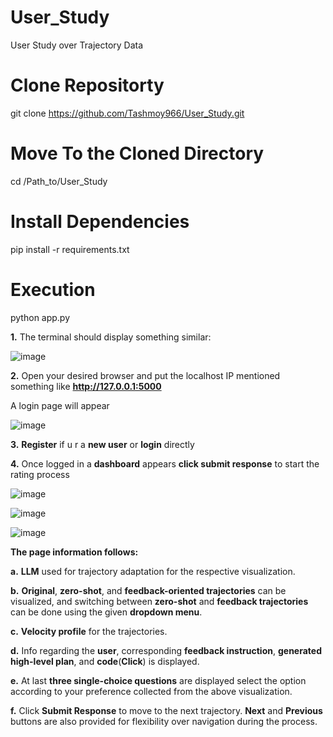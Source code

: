 # User_Study
User Study over Trajectory Data

# Clone Repositorty 
git clone https://github.com/Tashmoy966/User_Study.git

# Move To the Cloned Directory
cd /Path_to/User_Study

# Install Dependencies
pip install -r requirements.txt

# Execution
python app.py

**1.** The terminal should display something similar:

![image](https://github.com/user-attachments/assets/152ae484-32a0-4ba8-9e11-76f6b8e68de5)

**2.** Open your desired browser and put the localhost IP mentioned something like **http://127.0.0.1:5000**

  A login page will appear

  ![image](https://github.com/user-attachments/assets/98d9e278-3d36-4195-bdbc-04330a46558e)

**3.** **Register** if u r a **new user** or **login** directly

**4.** Once logged in a **dashboard** appears **click submit response** to start the rating process

![image](https://github.com/user-attachments/assets/d50b6cbe-98cc-48c5-99c5-ac6d3802be16)

![image](https://github.com/user-attachments/assets/1dea3b2e-ba60-40a1-b6b4-077e14383a41)

![image](https://github.com/user-attachments/assets/8fa96d30-b209-4255-bf14-ade2d8882e12)

**The page information follows:**

**a.** **LLM** used for trajectory adaptation for the respective visualization.

**b.** **Original**, **zero-shot**, and **feedback-oriented trajectories** can be visualized, and switching between **zero-shot** and **feedback trajectories** can be done using the given **dropdown menu**.

**c.** **Velocity profile** for the trajectories.

**d.** Info regarding the **user**, corresponding **feedback instruction**, **generated high-level plan**, and **code**(**Click**) is displayed.

**e.** At last **three single-choice questions** are displayed select the option according to your preference collected from the above visualization.

**f.** Click **Submit Response** to move to the next trajectory. **Next** and **Previous** buttons are also provided for flexibility over navigation during the process.
